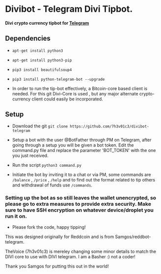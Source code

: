 # Divibot - Telegram Divi Tipbot.
 
#### Divi crypto currency tipbot for [Telegram](https://t.me/diviproject)


## Dependencies 

*  `apt-get install python3`
*  `apt-get install python3-pip`
*  `pip3 install beautifulsoup4`
*  `pip3 install python-telegram-bot --upgrade`

* In order to run the tip-bot effectively, a Bitcoin-core based client is needed. For this git Divi-Core is used , but any major alternate crypto-currency client could easily be incorporated. 

## Setup

* Download the git
`git clone https://github.com/7h3v01c3/divibot-telegram`

* Setup a bot with the user @BotFather through PM on Telegram, after going through a setup you will be given a bot token. Edit the command.py file and replace the parameter 'BOT_TOKEN' with the one you just received. 

*  Run the script 
`python3 command.py`

*  Initiate the bot by inviting it to a chat or via PM, some commands are `/balance` , `/price` , `/help` and to find out the format related to tip others and withdrawal of funds use `/commands`.

### Setting up the bot as so still leaves the wallet unencrypted, so please go to extra measures to provide extra security. Make sure to have SSH encryption on whatever device/droplet you run it on. 

*  Please fork the code, happy tipping! 

This was designed originally for Reddcoin and is from Samgos/reddbot-telegram.

TheVoice (7h3v01c3) is mereley changing some minor details to match the DIVI core to use with DIVI telegram.
I am a Basher :) not a coder!

Thank you Samgos for putting this out in the world!
